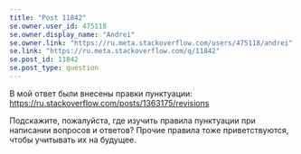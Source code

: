 ```yaml
---
title: "Post 11842"
se.owner.user_id: 475118
se.owner.display_name: "Andrei"
se.owner.link: "https://ru.meta.stackoverflow.com/users/475118/andrei"
se.link: "https://ru.meta.stackoverflow.com/q/11842"
se.post_id: 11842
se.post_type: question
---
```

<p>В мой ответ были внесены правки пунктуации: <a href="https://ru.stackoverflow.com/posts/1363175/revisions">https://ru.stackoverflow.com/posts/1363175/revisions</a></p>
<p>Подскажите, пожалуйста, где изучить правила пунктуации при написании вопросов и ответов? Прочие правила тоже приветствуются, чтобы учитывать их на будущее.</p>
